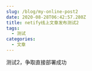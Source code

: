 ```yaml
---
slug: /blog/my-online-post2
date: 2020-08-28T06:42:57.280Z
title: netify线上文章发布测试2
tags:
  - 测试
categories:
  - 文章
---
```

测试2，争取直接部署成功